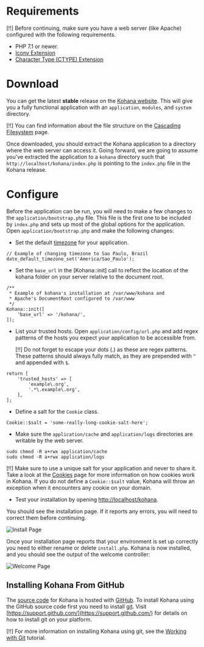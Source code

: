 # Requirements

[!!] Before continuing, make sure you have a web server (like Apache) configured with the following requirements.

 - PHP 7.1 or newer.
 - [Iconv Extension](https://www.php.net/iconv)
 - [Character Type (CTYPE) Extension](https://www.php.net/ctype)

# Download

You can get the latest **stable** release on the [Kohana website](https://kohana.top/). This will give you a fully functional application with an `application`, `modules`, and `system` directory.

[!!] You can find information about the file structure on the [Cascading Filesystem](files) page.

Once downloaded, you should extract the Kohana application to a directory where the web server can access it. Going forward, we are going to assume you've extracted the application to a `kohana` directory such that `http://localhost/kohana/index.php` is pointing to the `index.php` file in the Kohana release.

# Configure

Before the application can be run, you will need to make a few changes to the `application/bootstrap.php` file. This file is the first one to be included by `index.php` and sets up most of the global options for the application. Open `application/bootstrap.php` and make the following changes:

 - Set the default [timezone](https://www.php.net/timezones) for your application.
~~~
// Example of changing timezone to Sao Paulo, Brazil
date_default_timezone_set('America/Sao_Paulo');
~~~
 - Set the `base_url` in the [Kohana::init] call to reflect the location of the kohana folder on your server relative to the document root.
~~~
/**
 * Example of kohana's installation at /var/www/kohana and
 * Apache's DocumentRoot configured to /var/www
 */
Kohana::init([
    'base_url' => '/kohana/',
]);
~~~

 - List your trusted hosts. Open `application/config/url.php` and add regex patterns of the hosts you expect your application to be accessible from.

   [!!] Do not forget to escape your dots (.) as these are regex patterns. These patterns should always fully match, as they are prepended with `^` and appended with `$`.
~~~
return [
    'trusted_hosts' => [
        'example\.org',
        '.*\.example\.org',
    ],
];
~~~

 - Define a salt for the `Cookie` class.
~~~
Cookie::$salt = 'some-really-long-cookie-salt-here';
~~~

 - Make sure the `application/cache` and `application/logs` directories are writable by the web server.
~~~
sudo chmod -R a+rwx application/cache
sudo chmod -R a+rwx application/logs
~~~

[!!] Make sure to use a unique salt for your application and never to share it. Take a look at the [Cookies](cookies) page for more information on how cookies work in Kohana. If you do not define a `Cookie::$salt` value, Kohana will throw an exception when it encounters any cookie on your domain.

 - Test your installation by opening [http://localhost/kohana](http://localhost/kohana).

You should see the installation page. If it reports any errors, you will need to correct them before continuing.

![Install Page](install.png "Example of install page")

Once your installation page reports that your environment is set up correctly you need to either rename or delete `install.php`. Kohana is now installed, and you should see the output of the welcome controller:

![Welcome Page](welcome.png "Example of welcome page")

## Installing Kohana From GitHub

The [source code](https://github.com/kilofox/kohana) for Kohana is hosted with [GitHub](https://github.com). To install Kohana using the GitHub source code first you need to install [git](https://git-scm.com/). Visit [https://support.github.com/](https://support.github.com/) for details on how to install git on your platform.

[!!] For more information on installing Kohana using git, see the [Working with Git](tutorials/git) tutorial.
